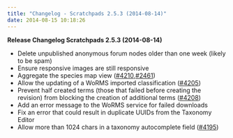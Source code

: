 ```yaml
---
title: "Changelog - Scratchpads 2.5.3 (2014-08-14)"
date: 2014-08-15 10:18:26
---
```


<strong>Release Changelog
Scratchpads 2.5.3 (2014-08-14)</strong>

- Delete unpublished anonymous forum nodes older than one week (likely to be spam)
- Ensure responsive images are still responsive
- Aggregate the species map view (<a href=http://support.scratchpads.eu/issues/4210>#4210</a>,<a href=http://support.scratchpads.eu/issues/2461>#2461</a>)
- Allow the updating of a WoRMS imported classification (<a href=http://support.scratchpads.eu/issues/4205>#4205</a>)
- Prevent half created terms (those that failed before creating the revision) from blocking the creation of additional terms (<a href=http://support.scratchpads.eu/issues/4208>#4208</a>)
- Add an error message to the WoRMS service for failed downloads
- Fix an error that could result in duplicate UUIDs from the Taxonomy Editor
- Allow more than 1024 chars in a taxonomy autocomplete field (<a href=http://support.scratchpads.eu/issues/4195>#4195</a>)
